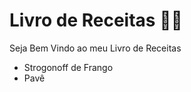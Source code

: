 # Livro de Receitas :man_cook:

Seja Bem Vindo ao meu Livro de Receitas

- Strogonoff de Frango
- Pavê
